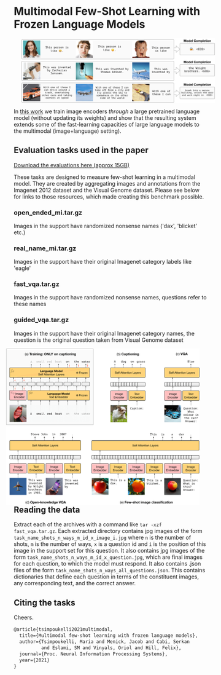 
# Multimodal Few-Shot Learning with Frozen Language Models

<img align="center" src="headline-1.png" width="800" hspace="20">

In [this work](https://arxiv.org/abs/2106.13884) we train image encoders *through* a large pretrained language model (without updating its weights) and show that the resulting system extends some of the fast-learning capacities of large language models to the multimodal (image+language) setting).

## Evaluation tasks used in the paper

[Download the evaluations here (approx 15GB)](https://storage.googleapis.com/dm-few-shot-learning-benchmarks)

These tasks are designed to measure few-shot learning in a multimodal model.
They are created by aggregating images and annotations from the Imagenet 2012
dataset and the Visual Genome dataset. Please see below for links to those
resources, which made creating this benchmark possible.

### open_ended_mi.tar.gz

Images in the support have randomized nonsense names ('dax', 'blicket' etc.)

### real_name_mi.tar.gz

Images in the support have their original Imagenet category labels like 'eagle'

### fast_vqa.tar.gz

Images in the support have randomized nonsense names, questions refer to these
names

### guided_vqa.tar.gz

Images in the support have their original Imagenet category names, the question
is the original question taken from Visual Genome dataset

<img align="right" src="method-1.png" width="600" hspace="20">

<br/>

## Reading the data

Extract each of the archives with a command like `tar -xzf fast_vqa.tar.gz`.
Each extracted directory contains jpg images of the form
`task_name_shots_n_ways_m_id_x_image_i.jpg` where `n` is the number of shots,
`m` is the number of ways, `x` is a question id and `i` is the position of this
image in the support set for this question. It also contains jpg images of the
form `task_name_shots_n_ways_m_id_x_question.jpg`, which are final images for
each question, to which the model must respond. It also contains .json files of
the form `task_name_shots_n_ways_all_questions.json`. This contains dictionaries
that define each question in terms of the constituent images, any corresponding
text, and the correct answer.

## Citing the tasks

Cheers. 

```
@article{tsimpoukelli2021multimodal,
  title={Multimodal few-shot learning with frozen language models},
  author={Tsimpoukelli, Maria and Menick, Jacob and Cabi, Serkan
          and Eslami, SM and Vinyals, Oriol and Hill, Felix},
  journal={Proc. Neural Information Processing Systems},
  year={2021}
}
```
